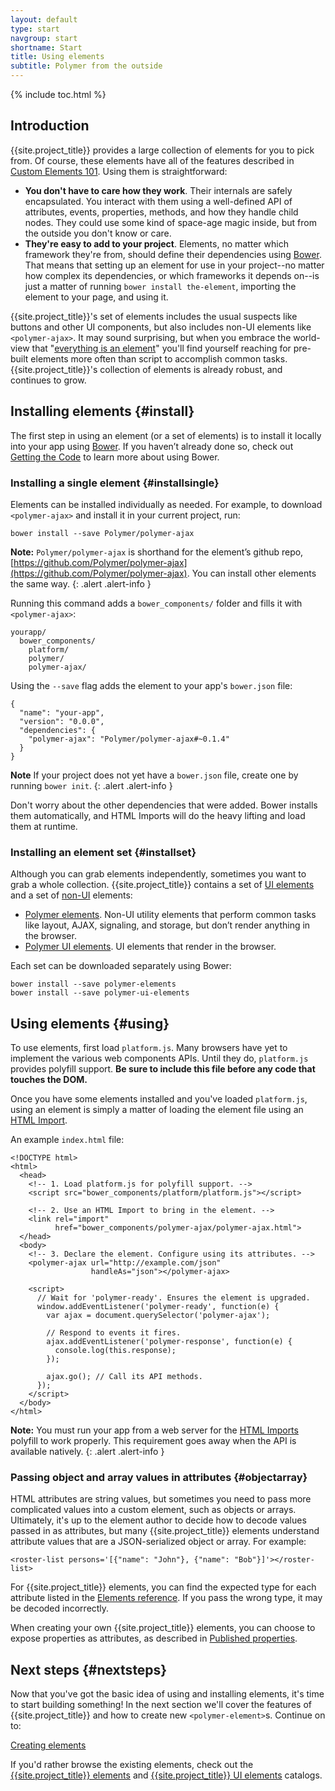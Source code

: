 ```yaml
---
layout: default
type: start
navgroup: start
shortname: Start
title: Using elements
subtitle: Polymer from the outside
---
```


{% include toc.html %}

## Introduction

{{site.project_title}} provides a large collection of elements for you to pick from. Of course, these elements have all of the features described in [Custom Elements 101](/docs/start/customelements.html). Using them is straightforward:

- **You don't have to care how they work**. Their internals are safely encapsulated. You interact with them using a well-defined API of attributes, events, properties, methods, and how they handle child nodes. They could use some kind of space-age magic inside, but from the outside you don't know or care.
- **They're easy to add to your project**. Elements, no matter which framework they're from, should define their dependencies using [Bower](http://bower.io). That means that setting up an element for use in your project--no matter how complex its dependencies, or which frameworks it depends on--is just a matter of running `bower install the-element`, importing the element to your page, and using it.

{{site.project_title}}'s set of elements includes the usual suspects like buttons and other UI components, but also includes non-UI elements like `<polymer-ajax>`. It may sound surprising, but when you embrace the world-view that "[everything is an element](/docs/start/everything.html)" you'll find yourself reaching for pre-built elements more often than script to accomplish common tasks. {{site.project_title}}'s collection of elements is already robust, and continues to grow.

## Installing elements {#install}

The first step in using an element (or a set of elements) is to install it locally into your app using [Bower](http://bower.io). If you haven’t already done so, check out [Getting the Code](/docs/start/getting-the-code.html) to learn more about using Bower.

### Installing a single element {#installsingle}

Elements can be installed individually as needed. For example, to download `<polymer-ajax>` and install it in your current project, run:

    bower install --save Polymer/polymer-ajax

**Note:** `Polymer/polymer-ajax` is shorthand for the element’s github repo, [https://github.com/Polymer/polymer-ajax](https://github.com/Polymer/polymer-ajax). You can install other elements the same way.
{: .alert .alert-info }


Running this command adds a `bower_components/` folder and fills it with `<polymer-ajax>`:

    yourapp/
      bower_components/
        platform/
        polymer/
        polymer-ajax/

Using the `--save` flag  adds the element to your app's `bower.json` file:

    {
      "name": "your-app",
      "version": "0.0.0",
      "dependencies": {
        "polymer-ajax": "Polymer/polymer-ajax#~0.1.4"
      }
    }

**Note** If your project does not yet have a `bower.json` file, create one by running `bower init`.
{: .alert .alert-info }

Don't worry about the other dependencies that were added. Bower installs them automatically, and HTML Imports will do the heavy lifting and load them at runtime.

### Installing an element set {#installset}

Although you can grab elements independently, sometimes you want to grab a whole collection. {{site.project_title}} contains a set of [UI elements](/docs/start/customelements.html#uielements) and a set of [non-UI](/docs/start/customelements.html#nonuielements) elements:

- [Polymer elements](/docs/elements/polymer-elements.html). Non-UI utility elements that perform common tasks like layout, AJAX, signaling, and storage, but don’t render anything in the browser.
- [Polymer UI elements](/docs/elements/polymer-ui-elements.html). UI elements that render in the browser.

Each set can be downloaded separately using Bower:

    bower install --save polymer-elements
    bower install --save polymer-ui-elements

## Using elements {#using}

To use elements, first load `platform.js`. Many browsers have yet to implement the various web components APIs. Until they do, `platform.js` provides polyfill support. **Be sure to include this file before any code that touches the DOM.**

Once you have some elements installed and you've loaded `platform.js`, using an element is simply a matter of loading the element file using an [HTML Import](/platform/html-imports.html).

An example `index.html` file:

    <!DOCTYPE html>
    <html>
      <head>
        <!-- 1. Load platform.js for polyfill support. -->
        <script src="bower_components/platform/platform.js"></script>

        <!-- 2. Use an HTML Import to bring in the element. -->
        <link rel="import"
              href="bower_components/polymer-ajax/polymer-ajax.html">
      </head>
      <body>
        <!-- 3. Declare the element. Configure using its attributes. -->
        <polymer-ajax url="http://example.com/json"
                      handleAs="json"></polymer-ajax>

        <script>
          // Wait for 'polymer-ready'. Ensures the element is upgraded.
          window.addEventListener('polymer-ready', function(e) {
            var ajax = document.querySelector('polymer-ajax');

            // Respond to events it fires.
            ajax.addEventListener('polymer-response', function(e) {
              console.log(this.response);
            });

            ajax.go(); // Call its API methods.
          });
        </script>
      </body>
    </html>

**Note:** You must run your app from a web server for the [HTML Imports](/platform/html-imports.html)
polyfill to work properly. This requirement goes away when the API is available natively.
{: .alert .alert-info }

###  Passing object and array values in attributes {#objectarray}

HTML attributes are string values, but sometimes you need to pass more complicated values into a custom element, such as objects or arrays. Ultimately, it's up to the element author to decide how to decode values passed in as attributes, but many {{site.project_title}} elements understand attribute values that are a JSON-serialized object or array. For example:

    <roster-list persons='[{"name": "John"}, {"name": "Bob"}]'></roster-list>

For {{site.project_title}} elements, you can find the expected type for each attribute listed in the [Elements reference](/docs/elements/). If you pass the wrong type, it may be decoded incorrectly.

When creating your own {{site.project_title}} elements, you can choose to expose properties as attributes, as described in [Published properties](/docs/polymer/polymer.html#published-properties).

## Next steps {#nextsteps}

Now that you've got the basic idea of using and installing elements, it's time to start
building something! In the next section we'll cover the features of {{site.project_title}} and how to create new `<polymer-element>`s. Continue on to:

<a href="/docs/start/creatingelements.html" class="paper-button"><polymer-ui-icon src="/images/picons/ic_arrowForward_dark_.png"></polymer-ui-icon>Creating elements</a>

If you'd rather browse the existing elements, check out the [{{site.project_title}} elements](/docs/elements/polymer-elements.html) and [{{site.project_title}} UI elements](/docs/elements/polymer-ui-elements.html) catalogs.
